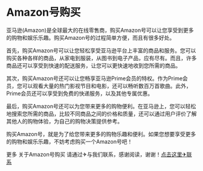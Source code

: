# Amazon号购买

亚马逊(Amazon)是全球最大的在线零售商，购买Amazon号可以让您享受到更多的购物和娱乐乐趣。购买Amazon号的过程简单方便，而且有很多好处。

首先，购买Amazon号可以让您轻松享受亚马逊平台上丰富的商品和服务。您可以购买各种各样的商品，从家电到服装，从图书到电子产品，应有尽有。而且，许多商品还可以享受到快速的配送服务，让您可以更快速地收到您所需的商品。

其次，购买Amazon号还可以让您畅享亚马逊Prime会员的特权。作为Prime会员，您可以观看大量的热门影视节目和电影，还可以畅听数百万首歌曲。此外，Prime会员还可以享受到免费的快递服务，以及其他专属优惠。

最后，购买Amazon号还可以为您带来更多的购物便利。在亚马逊上，您可以轻松地搜索您所需的商品，比较不同商品之间的价格和质量，还可以通过用户评价了解其他人的购物体验，为自己的购物决策提供参考。

购买Amazon号，就是为了给您带来更多的购物乐趣和便利。如果您想要享受更多的购物和娱乐乐趣，不妨考虑购买一个Amazon号吧！

更多 关于Amazon号购买 请通过✈与我们联系，感谢阅读，谢谢！[点击这里✈联系](https://t.me/LM999bot)